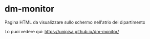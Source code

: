 # dm-monitor
Pagina HTML da visualizzare sullo schermo nell'atrio del dipartimento

Lo puoi vedere qui: https://unipisa.github.io/dm-monitor/